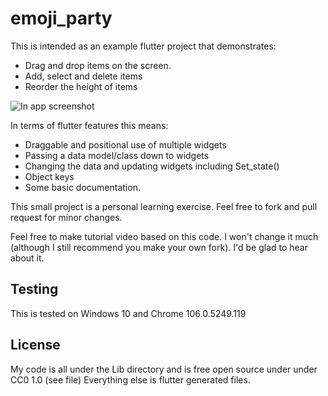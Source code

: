 # emoji_party

This is intended as an example flutter project that demonstrates:

* Drag and drop items on the screen.
* Add, select and delete items
* Reorder the height of items

![In app screenshot](https://github.com/SpiRaiL/emoji_party/screenshots/Screenshot_2022-10-18_230405.jpg?raw=true)

In terms of flutter features this means:

* Draggable and positional use of multiple widgets
* Passing a data model/class down to widgets
* Changing the data and updating widgets including Set_state()
* Object keys
* Some basic documentation.

This small project is a personal learning exercise. Feel free to fork and pull request for minor changes.

Feel free to make tutorial video based on this code. I won't change it much (although I still recommend you make your own fork). I'd be glad to hear about it.

## Testing

This is tested on Windows 10 and Chrome 106.0.5249.119

## License

My code is all under the Lib directory and is free open source under under CC0 1.0 (see file)
Everything else is flutter generated files.
